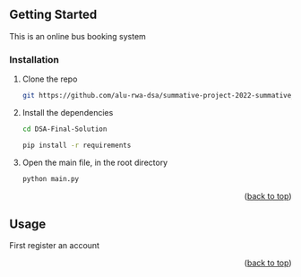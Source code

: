 <!-- GETTING STARTED -->
## Getting Started

This is an online bus booking system

### Installation


1. Clone the repo
   ```sh
   git https://github.com/alu-rwa-dsa/summative-project-2022-summative_project_group_30
   ```
2. Install the dependencies
   ```sh
   cd DSA-Final-Solution
   ```
   ```sh
   pip install -r requirements
   ```
3. Open the main file, in the root directory
   ```sh
   python main.py
   ```

<p align="right">(<a href="#top">back to top</a>)</p>



<!-- USAGE EXAMPLES -->
## Usage

First register an account



<p align="right">(<a href="#top">back to top</a>)</p>
